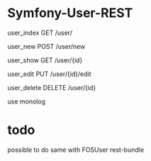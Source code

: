 # Symfony-User-REST

  user_index         GET     /user/
  
  user_new           POST    /user/new
  
  user_show          GET     /user/{id}
  
  user_edit          PUT     /user/{id}/edit
  
  user_delete        DELETE   /user/{id}


  use monolog




# todo

possible to do same with FOSUser rest-bundle
